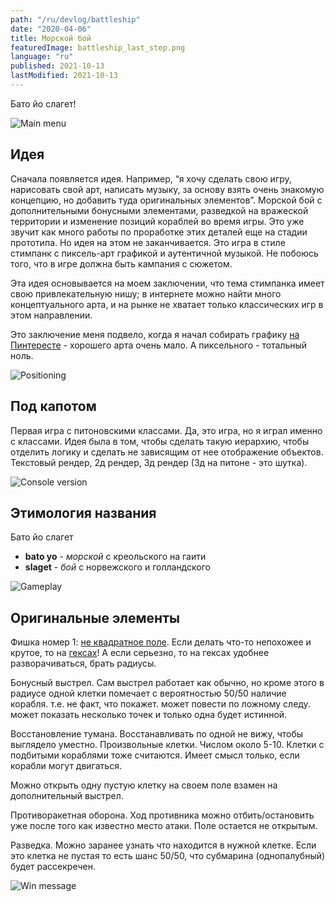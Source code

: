```yaml
---
path: "/ru/devlog/battleship"
date: "2020-04-06"
title: Морской бой
featuredImage: battleship_last_step.png
language: "ru"
published: 2021-10-13
lastModified: 2021-10-13
---
```


Бато йо слагет!

![Main menu](./battleship_main_menu.png)

## Идея

Сначала появляется идея. Например, “я хочу сделать свою игру, нарисовать свой арт, написать музыку, за основу взять очень знакомую концепцию, но добавить туда оригинальных элементов”. Морской бой с дополнительными бонусными элементами, разведкой на вражеской территории и изменение позиций кораблей во время игры. Это уже звучит как много работы по проработке этих деталей еще на стадии прототипа. Но идея на этом не заканчивается. Это игра в стиле стимпанк с пиксель-арт графикой и аутентичной музыкой. Не побоюсь того, что в игре должна быть кампания с сюжетом.

Эта идея основывается на моем заключении, что тема стимпанка имеет свою привлекательную нишу; в интернете можно найти много концептуального арта, и на рынке не хватает только классических игр в этом направлении.

Это заключение меня подвело, когда я начал собирать графику [на Пинтересте](https://www.pinterest.com/nenikolay/game-design/battleship/) - хорошего арта очень мало. А пиксельного - тотальный ноль.

![Positioning](./battleship_positioning.png)

## Под капотом

Первая игра с питоновскими классами. Да, это игра, но я играл именно с классами. Идея была в том, чтобы сделать такую иерархию, чтобы отделить логику и сделать не зависящим от нее отображение объектов. Текстовый рендер, 2д рендер, 3д рендер (3д на питоне - это шутка).

![Console version](./battleship_console.png)

## Этимология названия

Бато йо слагет

- **bato yo** - _морской_ с креольского на гаити
- **slaget** - _бой_ с норвежского и голландского 

![Gameplay](./battleship_gameplay.png)

## Оригинальные элементы

Фишка номер 1: [не квадратное поле](http://boardgamegeek.com/thread/605234/bravo-battleship). Если делать что-то непохожее и крутое, то на [гексах](http://www.redblobgames.com/grids/hexagons)! А если серьезно, то на гексах удобнее разворачиваться, брать радиусы.

Бонусный выстрел. Сам выстрел работает как обычно, но кроме этого в радиусе одной клетки помечает с вероятностью 50/50 наличие корабля. т.е. не факт, что покажет. может повести по ложному следу. может показать несколько точек и только одна будет истинной.

Восстановление тумана. Восстанавливать по одной не вижу, чтобы выглядело уместно. Произвольные клетки. Числом около 5-10. Клетки с подбитыми кораблями тоже считаются. Имеет смысл только, если корабли могут двигаться.

Можно открыть одну пустую клетку на своем поле взамен на дополнительный выстрел.

Противоракетная оборона. Ход противника можно отбить/остановить уже после того как известно место атаки. Поле остается не открытым.

Разведка. Можно заранее узнать что находится в нужной клетке. Если это клетка не пустая то есть шанс 50/50, что субмарина (однопалубный) будет рассекречен.

![Win message](./battleship_win_message.png)